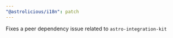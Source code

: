 ```yaml
---
"@astrolicious/i18n": patch
---
```


Fixes a peer dependency issue related to `astro-integration-kit`
